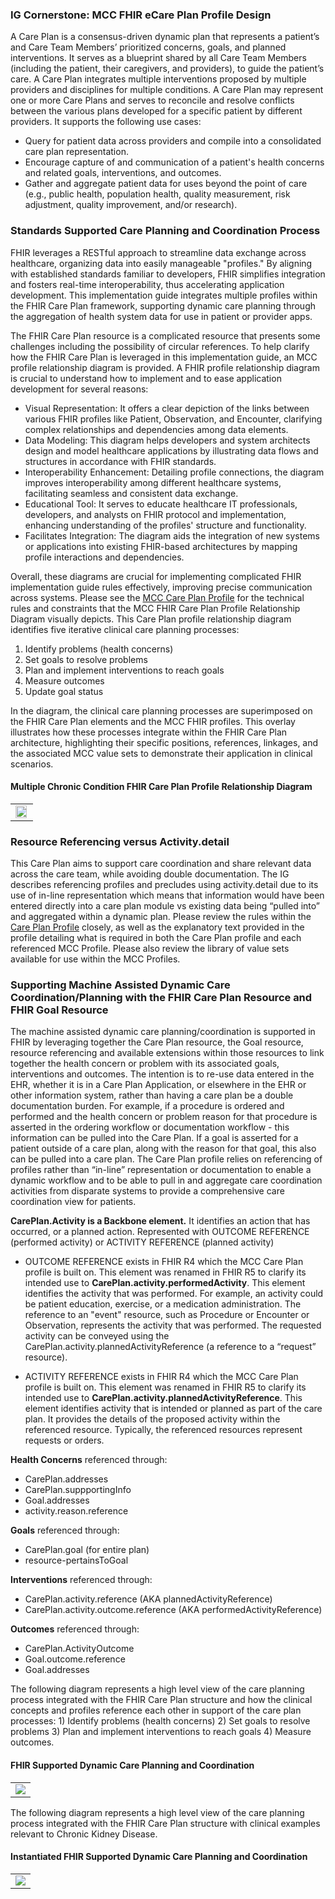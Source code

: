 ### IG Cornerstone: MCC FHIR eCare Plan Profile Design

A Care Plan is a consensus-driven dynamic plan that represents a patient’s and Care Team Members’ prioritized concerns, goals, and planned interventions. It serves as a blueprint shared by all Care Team Members (including the patient, their caregivers, and providers), to guide the patient’s care. A Care Plan integrates multiple interventions proposed by multiple providers and disciplines for multiple conditions. A Care Plan may represent one or more Care Plans and serves to reconcile and resolve conflicts between the various plans developed for a specific patient by different providers. It supports the following use cases:
 
* Query for patient data across providers and compile into a consolidated care plan representation.
* Encourage capture of and communication of a patient's health concerns and related goals, interventions, and outcomes.
* Gather and aggregate patient data for uses beyond the point of care (e.g., public health, population health, quality measurement, risk adjustment, quality improvement, and/or research).

### Standards Supported Care Planning and Coordination Process

FHIR leverages a RESTful approach to streamline data exchange across healthcare, organizing data into easily manageable "profiles." By aligning with established standards familiar to developers, FHIR simplifies integration and fosters real-time interoperability, thus accelerating application development. This implementation guide integrates multiple profiles within the FHIR Care Plan framework, supporting dynamic care planning through the aggregation of health system data for use in patient or provider apps.

The FHIR Care Plan resource is a complicated resource that presents some challenges including the possibility of circular references. To help clarify how the FHIR Care Plan is leveraged in this implementation guide, an MCC profile relationship diagram is provided. A FHIR profile relationship diagram is crucial to understand how to implement and to ease application development for several reasons:
* Visual Representation: It offers a clear depiction of the links between various FHIR profiles like Patient, Observation, and Encounter, clarifying complex relationships and dependencies among data elements.
* Data Modeling: This diagram helps developers and system architects design and model healthcare applications by illustrating data flows and structures in accordance with FHIR standards.
* Interoperability Enhancement: Detailing profile connections, the diagram improves interoperability among different healthcare systems, facilitating seamless and consistent data exchange.
* Educational Tool: It serves to educate healthcare IT professionals, developers, and analysts on FHIR protocol and implementation, enhancing understanding of the profiles' structure and functionality.
* Facilitates Integration: The diagram aids the integration of new systems or applications into existing FHIR-based architectures by mapping profile interactions and dependencies.

Overall, these diagrams are crucial for implementing complicated FHIR implementation guide rules effectively, improving precise communication across systems. Please see the [MCC Care Plan Profile](StructureDefinition-mccCarePlan.html)  for the technical rules and constraints that the MCC FHIR Care Plan Profile Relationship Diagram visually depicts.
This Care Plan profile relationship diagram identifies five iterative clinical care planning processes: 
<ol>
	<li>Identify problems (health concerns)</li>
	<li>Set goals to resolve problems</li>
	<li>Plan and implement interventions to reach goals</li>
	<li>Measure outcomes</li>
	<li>Update goal status</li>
</ol>

In the diagram, the clinical care planning processes are superimposed on the FHIR Care Plan elements and the MCC FHIR profiles. This overlay illustrates how these processes integrate within the FHIR Care Plan architecture, highlighting their specific positions, references, linkages, and the associated MCC value sets to demonstrate their application in clinical scenarios.

#### Multiple Chronic Condition FHIR Care Plan Profile Relationship Diagram
<!-- PUT NEW PROFILE RELATIONSHIP DIAGRAM HERE -->
<table><tr><td><img width="95%" height="95%" src="FHIR MCC Care Plan Profile Relationship Diagram with Clinical Process.svg" /></td></tr></table>

### Resource Referencing versus Activity.detail
This Care Plan aims to support care coordination and share relevant data across the care team, while avoiding double documentation. The IG describes referencing profiles and precludes using activity.detail due to its use of in-line representation which means that information would have been entered directly into a care plan module vs existing data  being “pulled into” and aggregated within a dynamic plan.
Please review the rules within the [Care Plan Profile](StructureDefinition-mccCarePlan.html) closely, as well as the explanatory text provided in the profile detailing what is required in both the Care Plan profile and each referenced MCC Profile. Please also review the library of value sets available for use within the MCC Profiles.

### Supporting Machine Assisted Dynamic Care Coordination/Planning with the FHIR Care Plan Resource and FHIR Goal Resource

The machine assisted dynamic care planning/coordination is supported in FHIR by leveraging together the Care Plan resource, the Goal resource, resource referencing and available extensions within those resources to link together the health concern or problem with its associated goals, interventions and outcomes. The intention is to re-use data entered in the EHR, whether it is in a Care Plan Application, or elsewhere in the EHR or other information system, rather than having a care plan be a double documentation burden. For example, if a procedure is ordered and performed and the health concern or problem reason for that procedure is asserted in the ordering workflow or documentation workflow - this information can be pulled into the Care Plan. If a goal is asserted for a patient outside of a care plan, along with the reason for that goal, this also can be pulled into a care plan. The Care Plan profile relies on referencing of profiles rather than “in-line” representation or documentation to enable a dynamic workflow and to be able to pull in and aggregate care coordination activities from disparate systems to provide a comprehensive care coordination view for patients.

**CarePlan.Activity is a Backbone element.**
It identifies an action that has occurred, or a planned action. 
Represented with OUTCOME REFERENCE (performed activity) or ACTIVITY REFERENCE (planned activity)
		
* OUTCOME REFERENCE exists in FHIR R4 which the MCC Care Plan profile is built on. This element was renamed in FHIR R5 to clarify its intended use to **CarePlan.activity.performedActivity**. This element identifies the activity that was performed. For example, an activity could be patient education, exercise, or a medication administration. The reference to an "event" resource, such as Procedure or Encounter or Observation, represents the activity that was performed. The requested activity can be conveyed using the CarePlan.activity.plannedActivityReference (a reference to a “request” resource).

* ACTIVITY REFERENCE exists in FHIR R4 which the MCC Care Plan profile is built on. This element was renamed in FHIR R5 to clarify its intended use to **CarePlan.activity.plannedActivityReference**.  This element identifies activity that is intended or planned as part of the care plan. It provides the details of the proposed activity within the referenced resource. Typically, the referenced resources represent requests or orders.

**Health Concerns** referenced through:

 - CarePlan.addresses
 - CarePlan.suppportingInfo
 - Goal.addresses
 - activity.reason.reference

**Goals** referenced through:
 - CarePlan.goal (for entire plan)
 - resource-pertainsToGoal

**Interventions** referenced through:

 - CarePlan.activity.reference (AKA plannedActivityReference)
 - CarePlan.activity.outcome.reference (AKA performedActivityReference)

**Outcomes** referenced through:

 - CarePlan.ActivityOutcome
 - Goal.outcome.reference
 - Goal.addresses

 
The following diagram represents a high level view of the care planning process integrated with the FHIR Care Plan structure and how the clinical concepts and profiles reference each other in support of the care plan processes: 1) Identify problems (health concerns) 2) Set goals to resolve problems 3) Plan and implement interventions to reach goals 4) Measure outcomes.

#### FHIR Supported Dynamic Care Planning and Coordination
<!-- INSERT DIAGRAM WITHOUT EXAMPLES -->
<table><tr><td><img  src="Care PlanSimpleedited-Overview.drawio.svg" /></td></tr></table>

The following diagram represents a high level view of the care planning process integrated with the FHIR Care Plan structure with clinical examples relevant to Chronic Kidney Disease.

#### Instantiated FHIR Supported Dynamic Care Planning and Coordination
<!-- INSERT DIAGRAM WITH CKD EXAMPLES -->

<table><tr><td><img  src="Care PlanSimpleedited-Use Case.drawio.svg" /></td></tr></table>

